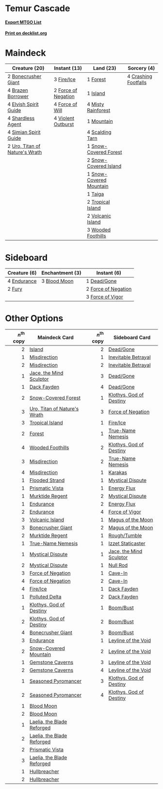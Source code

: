 # Temur Cascade

#### [Export MTGO List](../collection/Temur%20Cascade/Temur%20Cascade.txt)
#### [Print on decklist.org](http://decklist.org/?deckmain=2%09Bonecrusher%20Giant%0A4%09Brazen%20Borrower%0A4%09Crashing%20Footfalls%0A4%09Elvish%20Spirit%20Guide%0A3%09Fire/Ice%0A2%09Force%20of%20Negation%0A4%09Force%20of%20Will%0A1%09Forest%0A1%09Island%0A4%09Misty%20Rainforest%0A1%09Mountain%0A4%09Scalding%20Tarn%0A4%09Shardless%20Agent%0A4%09Simian%20Spirit%20Guide%0A1%09Snow-Covered%20Forest%0A2%09Snow-Covered%20Island%0A1%09Snow-Covered%20Mountain%0A1%09Taiga%0A2%09Tropical%20Island%0A2%09Uro,%20Titan%20of%20Nature's%20Wrath%0A4%09Violent%20Outburst%0A2%09Volcanic%20Island%0A3%09Wooded%20Foothills&deckside=3%09Blood%20Moon%0A1%09Dead/Gone%0A4%09Endurance%0A2%09Force%20of%20Negation%0A3%09Force%20of%20Vigor%0A2%09Fury)
# Maindeck

|                                              Creature (20)                                              |                                         Instant (13)                                         |                                            Land (23)                                             |                                          Sorcery (4)                                          |
|---------------------------------------------------------------------------------------------------------|----------------------------------------------------------------------------------------------|--------------------------------------------------------------------------------------------------|-----------------------------------------------------------------------------------------------|
|2 [Bonecrusher Giant](http://gatherer.wizards.com/Pages/Card/Details.aspx?multiverseid=473077)           |3 [Fire/Ice](http://gatherer.wizards.com/Pages/Card/Details.aspx?multiverseid=27165)          |1 [Forest](http://gatherer.wizards.com/Pages/Card/Details.aspx?multiverseid=439860)               |4 [Crashing Footfalls](http://gatherer.wizards.com/Pages/Card/Details.aspx?multiverseid=464109)|
|4 [Brazen Borrower](http://gatherer.wizards.com/Pages/Card/Details.aspx?multiverseid=473001)             |2 [Force of Negation](http://gatherer.wizards.com/Pages/Card/Details.aspx?multiverseid=464001)|1 [Island](http://gatherer.wizards.com/Pages/Card/Details.aspx?multiverseid=439857)               |                                                                                               |
|4 [Elvish Spirit Guide](http://gatherer.wizards.com/Pages/Card/Details.aspx?multiverseid=3134)           |4 [Force of Will](http://gatherer.wizards.com/Pages/Card/Details.aspx?multiverseid=3107)      |4 [Misty Rainforest](http://gatherer.wizards.com/Pages/Card/Details.aspx?multiverseid=405102)     |                                                                                               |
|4 [Shardless Agent](http://gatherer.wizards.com/Pages/Card/Details.aspx?multiverseid=413748)             |4 [Violent Outburst](http://gatherer.wizards.com/Pages/Card/Details.aspx?multiverseid=185056) |1 [Mountain](http://gatherer.wizards.com/Pages/Card/Details.aspx?multiverseid=439859)             |                                                                                               |
|4 [Simian Spirit Guide](http://gatherer.wizards.com/Pages/Card/Details.aspx?multiverseid=442137)         |                                                                                              |4 [Scalding Tarn](http://gatherer.wizards.com/Pages/Card/Details.aspx?multiverseid=405107)        |                                                                                               |
|2 [Uro, Titan of Nature's Wrath](http://gatherer.wizards.com/Pages/Card/Details.aspx?multiverseid=476480)|                                                                                              |1 [Snow-Covered Forest](http://gatherer.wizards.com/Pages/Card/Details.aspx?multiverseid=121192)  |                                                                                               |
|                                                                                                         |                                                                                              |2 [Snow-Covered Island](http://gatherer.wizards.com/Pages/Card/Details.aspx?multiverseid=121130)  |                                                                                               |
|                                                                                                         |                                                                                              |1 [Snow-Covered Mountain](http://gatherer.wizards.com/Pages/Card/Details.aspx?multiverseid=121233)|                                                                                               |
|                                                                                                         |                                                                                              |1 [Taiga](http://gatherer.wizards.com/Pages/Card/Details.aspx?multiverseid=883)                   |                                                                                               |
|                                                                                                         |                                                                                              |2 [Tropical Island](http://gatherer.wizards.com/Pages/Card/Details.aspx?multiverseid=884)         |                                                                                               |
|                                                                                                         |                                                                                              |2 [Volcanic Island](http://gatherer.wizards.com/Pages/Card/Details.aspx?multiverseid=887)         |                                                                                               |
|                                                                                                         |                                                                                              |3 [Wooded Foothills](http://gatherer.wizards.com/Pages/Card/Details.aspx?multiverseid=405116)     |                                                                                               |


# Sideboard

|                                     Creature (6)                                     |                                   Enchantment (3)                                    |                                         Instant (6)                                          |
|--------------------------------------------------------------------------------------|--------------------------------------------------------------------------------------|----------------------------------------------------------------------------------------------|
|4 [Endurance](http://gatherer.wizards.com/Pages/Card/Details.aspx?multiverseid=522233)|3 [Blood Moon](http://gatherer.wizards.com/Pages/Card/Details.aspx?multiverseid=45386)|1 [Dead/Gone](http://gatherer.wizards.com/Pages/Card/Details.aspx?multiverseid=126419)        |
|2 [Fury](http://gatherer.wizards.com/Pages/Card/Details.aspx?multiverseid=522202)     |                                                                                      |2 [Force of Negation](http://gatherer.wizards.com/Pages/Card/Details.aspx?multiverseid=464001)|
|                                                                                      |                                                                                      |3 [Force of Vigor](http://gatherer.wizards.com/Pages/Card/Details.aspx?multiverseid=464113)   |


# Other Options

|*n*<sup>th</sup> copy|                                             Maindeck Card                                             |*n*<sup>th</sup> copy|                                          Sideboard Card                                          |
|--------------------:|-------------------------------------------------------------------------------------------------------|--------------------:|--------------------------------------------------------------------------------------------------|
|                    2|[Island](http://gatherer.wizards.com/Pages/Card/Details.aspx?multiverseid=439857)                      |                    2|[Dead/Gone](http://gatherer.wizards.com/Pages/Card/Details.aspx?multiverseid=126419)              |
|                    1|[Misdirection](http://gatherer.wizards.com/Pages/Card/Details.aspx?multiverseid=382310)                |                    1|[Inevitable Betrayal](http://gatherer.wizards.com/Pages/Card/Details.aspx?multiverseid=522123)    |
|                    2|[Misdirection](http://gatherer.wizards.com/Pages/Card/Details.aspx?multiverseid=382310)                |                    2|[Inevitable Betrayal](http://gatherer.wizards.com/Pages/Card/Details.aspx?multiverseid=522123)    |
|                    1|[Jace, the Mind Sculptor](http://gatherer.wizards.com/Pages/Card/Details.aspx?multiverseid=442051)     |                    3|[Dead/Gone](http://gatherer.wizards.com/Pages/Card/Details.aspx?multiverseid=126419)              |
|                    1|[Dack Fayden](http://gatherer.wizards.com/Pages/Card/Details.aspx?multiverseid=382244)                 |                    4|[Dead/Gone](http://gatherer.wizards.com/Pages/Card/Details.aspx?multiverseid=126419)              |
|                    2|[Snow-Covered Forest](http://gatherer.wizards.com/Pages/Card/Details.aspx?multiverseid=121192)         |                    1|[Klothys, God of Destiny](http://gatherer.wizards.com/Pages/Card/Details.aspx?multiverseid=476471)|
|                    3|[Uro, Titan of Nature's Wrath](http://gatherer.wizards.com/Pages/Card/Details.aspx?multiverseid=476480)|                    3|[Force of Negation](http://gatherer.wizards.com/Pages/Card/Details.aspx?multiverseid=464001)      |
|                    3|[Tropical Island](http://gatherer.wizards.com/Pages/Card/Details.aspx?multiverseid=884)                |                    1|[Fire/Ice](http://gatherer.wizards.com/Pages/Card/Details.aspx?multiverseid=27165)                |
|                    2|[Forest](http://gatherer.wizards.com/Pages/Card/Details.aspx?multiverseid=439860)                      |                    1|[True-Name Nemesis](http://gatherer.wizards.com/Pages/Card/Details.aspx?multiverseid=446104)      |
|                    4|[Wooded Foothills](http://gatherer.wizards.com/Pages/Card/Details.aspx?multiverseid=405116)            |                    2|[Klothys, God of Destiny](http://gatherer.wizards.com/Pages/Card/Details.aspx?multiverseid=476471)|
|                    3|[Misdirection](http://gatherer.wizards.com/Pages/Card/Details.aspx?multiverseid=382310)                |                    2|[True-Name Nemesis](http://gatherer.wizards.com/Pages/Card/Details.aspx?multiverseid=446104)      |
|                    4|[Misdirection](http://gatherer.wizards.com/Pages/Card/Details.aspx?multiverseid=382310)                |                    1|[Karakas](http://gatherer.wizards.com/Pages/Card/Details.aspx?multiverseid=413782)                |
|                    1|[Flooded Strand](http://gatherer.wizards.com/Pages/Card/Details.aspx?multiverseid=405098)              |                    1|[Mystical Dispute](http://gatherer.wizards.com/Pages/Card/Details.aspx?multiverseid=473020)       |
|                    1|[Prismatic Vista](http://gatherer.wizards.com/Pages/Card/Details.aspx?multiverseid=464193)             |                    1|[Energy Flux](http://gatherer.wizards.com/Pages/Card/Details.aspx?multiverseid=1199)              |
|                    1|[Murktide Regent](http://gatherer.wizards.com/Pages/Card/Details.aspx?multiverseid=522128)             |                    2|[Mystical Dispute](http://gatherer.wizards.com/Pages/Card/Details.aspx?multiverseid=473020)       |
|                    1|[Endurance](http://gatherer.wizards.com/Pages/Card/Details.aspx?multiverseid=522233)                   |                    2|[Energy Flux](http://gatherer.wizards.com/Pages/Card/Details.aspx?multiverseid=1199)              |
|                    2|[Endurance](http://gatherer.wizards.com/Pages/Card/Details.aspx?multiverseid=522233)                   |                    4|[Force of Vigor](http://gatherer.wizards.com/Pages/Card/Details.aspx?multiverseid=464113)         |
|                    3|[Volcanic Island](http://gatherer.wizards.com/Pages/Card/Details.aspx?multiverseid=887)                |                    1|[Magus of the Moon](http://gatherer.wizards.com/Pages/Card/Details.aspx?multiverseid=136152)      |
|                    3|[Bonecrusher Giant](http://gatherer.wizards.com/Pages/Card/Details.aspx?multiverseid=473077)           |                    2|[Magus of the Moon](http://gatherer.wizards.com/Pages/Card/Details.aspx?multiverseid=136152)      |
|                    2|[Murktide Regent](http://gatherer.wizards.com/Pages/Card/Details.aspx?multiverseid=522128)             |                    1|[Rough/Tumble](http://gatherer.wizards.com/Pages/Card/Details.aspx?multiverseid=376475)           |
|                    1|[True-Name Nemesis](http://gatherer.wizards.com/Pages/Card/Details.aspx?multiverseid=446104)           |                    1|[Izzet Staticaster](http://gatherer.wizards.com/Pages/Card/Details.aspx?multiverseid=253638)      |
|                    1|[Mystical Dispute](http://gatherer.wizards.com/Pages/Card/Details.aspx?multiverseid=473020)            |                    1|[Jace, the Mind Sculptor](http://gatherer.wizards.com/Pages/Card/Details.aspx?multiverseid=442051)|
|                    2|[Mystical Dispute](http://gatherer.wizards.com/Pages/Card/Details.aspx?multiverseid=473020)            |                    1|[Null Rod](http://gatherer.wizards.com/Pages/Card/Details.aspx?multiverseid=383034)               |
|                    3|[Force of Negation](http://gatherer.wizards.com/Pages/Card/Details.aspx?multiverseid=464001)           |                    1|[Cave-In](http://gatherer.wizards.com/Pages/Card/Details.aspx?multiverseid=19725)                 |
|                    4|[Force of Negation](http://gatherer.wizards.com/Pages/Card/Details.aspx?multiverseid=464001)           |                    2|[Cave-In](http://gatherer.wizards.com/Pages/Card/Details.aspx?multiverseid=19725)                 |
|                    4|[Fire/Ice](http://gatherer.wizards.com/Pages/Card/Details.aspx?multiverseid=27165)                     |                    1|[Dack Fayden](http://gatherer.wizards.com/Pages/Card/Details.aspx?multiverseid=382244)            |
|                    1|[Polluted Delta](http://gatherer.wizards.com/Pages/Card/Details.aspx?multiverseid=405104)              |                    2|[Dack Fayden](http://gatherer.wizards.com/Pages/Card/Details.aspx?multiverseid=382244)            |
|                    1|[Klothys, God of Destiny](http://gatherer.wizards.com/Pages/Card/Details.aspx?multiverseid=476471)     |                    1|[Boom/Bust](http://gatherer.wizards.com/Pages/Card/Details.aspx?multiverseid=126218)              |
|                    2|[Klothys, God of Destiny](http://gatherer.wizards.com/Pages/Card/Details.aspx?multiverseid=476471)     |                    2|[Boom/Bust](http://gatherer.wizards.com/Pages/Card/Details.aspx?multiverseid=126218)              |
|                    4|[Bonecrusher Giant](http://gatherer.wizards.com/Pages/Card/Details.aspx?multiverseid=473077)           |                    3|[Boom/Bust](http://gatherer.wizards.com/Pages/Card/Details.aspx?multiverseid=126218)              |
|                    3|[Endurance](http://gatherer.wizards.com/Pages/Card/Details.aspx?multiverseid=522233)                   |                    1|[Leyline of the Void](http://gatherer.wizards.com/Pages/Card/Details.aspx?multiverseid=107682)    |
|                    2|[Snow-Covered Mountain](http://gatherer.wizards.com/Pages/Card/Details.aspx?multiverseid=121233)       |                    2|[Leyline of the Void](http://gatherer.wizards.com/Pages/Card/Details.aspx?multiverseid=107682)    |
|                    1|[Gemstone Caverns](http://gatherer.wizards.com/Pages/Card/Details.aspx?multiverseid=122094)            |                    3|[Leyline of the Void](http://gatherer.wizards.com/Pages/Card/Details.aspx?multiverseid=107682)    |
|                    2|[Gemstone Caverns](http://gatherer.wizards.com/Pages/Card/Details.aspx?multiverseid=122094)            |                    4|[Leyline of the Void](http://gatherer.wizards.com/Pages/Card/Details.aspx?multiverseid=107682)    |
|                    1|[Seasoned Pyromancer](http://gatherer.wizards.com/Pages/Card/Details.aspx?multiverseid=464094)         |                    3|[Klothys, God of Destiny](http://gatherer.wizards.com/Pages/Card/Details.aspx?multiverseid=476471)|
|                    2|[Seasoned Pyromancer](http://gatherer.wizards.com/Pages/Card/Details.aspx?multiverseid=464094)         |                    4|[Klothys, God of Destiny](http://gatherer.wizards.com/Pages/Card/Details.aspx?multiverseid=476471)|
|                    1|[Blood Moon](http://gatherer.wizards.com/Pages/Card/Details.aspx?multiverseid=45386)                   |                     |                                                                                                  |
|                    2|[Blood Moon](http://gatherer.wizards.com/Pages/Card/Details.aspx?multiverseid=45386)                   |                     |                                                                                                  |
|                    1|[Laelia, the Blade Reforged](http://gatherer.wizards.com/Pages/Card/Details.aspx?multiverseid=518449)  |                     |                                                                                                  |
|                    2|[Laelia, the Blade Reforged](http://gatherer.wizards.com/Pages/Card/Details.aspx?multiverseid=518449)  |                     |                                                                                                  |
|                    2|[Prismatic Vista](http://gatherer.wizards.com/Pages/Card/Details.aspx?multiverseid=464193)             |                     |                                                                                                  |
|                    3|[Laelia, the Blade Reforged](http://gatherer.wizards.com/Pages/Card/Details.aspx?multiverseid=518449)  |                     |                                                                                                  |
|                    1|[Hullbreacher](http://gatherer.wizards.com/Pages/Card/Details.aspx?multiverseid=502308)                |                     |                                                                                                  |
|                    2|[Hullbreacher](http://gatherer.wizards.com/Pages/Card/Details.aspx?multiverseid=502308)                |                     |                                                                                                  |

